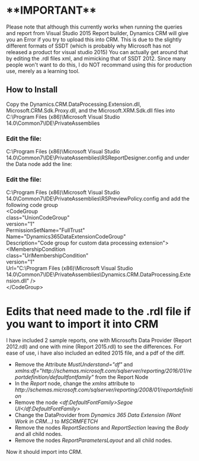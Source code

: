 
<!DOCTYPE html>
<html lang="en">
  <head>
  </head>
  <body>
<h1>**IMPORTANT**</h1>
<p>
Please note that although this currently works when running the queries and report from Visual Studio 2015 Report builder, 
Dynamics CRM will give you an Error if you try to upload this into CRM.  This is due to the slightly different formats of SSDT
(which is probably why Microsoft has not released a product for visual studio 2015)
You can actually get around that by editing the .rdl files xml, and mimicking that of SSDT 2012.
Since many people won't want to do this, I do NOT recommand using this for production use, merely as a learning tool.
</p>

<h2>How to Install</h2>
<p>
Copy the Dynamics.CRM.DataProcessing.Extension.dll, Microsoft.CRM.Sdk.Proxy.dll, and the Microsoft.XRM.Sdk.dll
files into 
C:\Program Files (x86)\Microsoft Visual Studio 14.0\Common7\IDE\PrivateAssemblies
</p>


<h3>Edit the file:</h3>
<p>
C:\Program Files (x86)\Microsoft Visual Studio 14.0\Common7\IDE\PrivateAssemblies\RSReportDesigner.config
and under the Data node add the line:
<Extension Name="Dynamics 365 Data Extension" Type="Dynamics.CRM.DataProcessing.Extension.Dynamics_CRM_Connection,Dynamics.CRM.DataProcessing.Extension"/>
<p>


<h3>Edit the file:</h3>
<p>
C:\Program Files (x86)\Microsoft Visual Studio 14.0\Common7\IDE\PrivateAssemblies\RSPreviewPolicy.config
and add the following code group </br>
 &lt;CodeGroup</br>
    class="UnionCodeGroup"</br>
    version="1"</br>
    PermissionSetName="FullTrust"</br>
    Name="Dynamics365DataExtensionCodeGroup"</br>
    Description="Code group for custom data processing extension"&gt;</br>
    &lt;IMembershipCondition</br>
    class="UrlMembershipCondition"</br>
        version="1"</br>
        Url="C:\Program Files (x86)\Microsoft Visual Studio 14.0\Common7\IDE\PrivateAssemblies\Dynamics.CRM.DataProcessing.Extension.dll" /&gt;</br>
    &lt;/CodeGroup&gt;
</p>


<h1> Edits that need made to the .rdl file if you want to import it into CRM </h1>
<p> I have included 2 sample reports, one with Microsofts Data Provider (Report 2012.rdl)
   and one with mine (Report 2015.rdl) to see the differences. For ease of use, i have also included an edited 2015 file,
   and a pdf of the diff.
<p>
<ul>
  <li>Remove the Attribute <i>MustUnderstand="df"</i> and <i>xmlns:df="http://schemas.microsoft.com/sqlserver/reporting/2016/01/reportdefinition/defaultfontfamily"</i> from the Report Node</li>
  <li>In the <i>Report</i> node, change the <i>xmlns</i> attribute to <i>http://schemas.microsoft.com/sqlserver/reporting/2008/01/reportdefinition</i></li>
  <li>Remove the node <i>&lt;df:DefaultFontFamily&gt;Segoe UI&lt;/df:DefaultFontFamily&gt;</i></li>
  <li>Change the DataProvider from <i>Dynamics 365 Data Extension (Wont Work in CRM...)</i> to <i>MSCRMFETCH</i></li>
  <li>Remove the nodes <i>ReportSections</i> and <i>ReportSection</i> leaving the <i>Body</i> and all child nodes.</li>
  <li>Remove the nodes <i>ReportParametersLayout</i> and all child nodes. 
</ul>
<p> Now it should import into CRM.</p>
</body>
</html>
